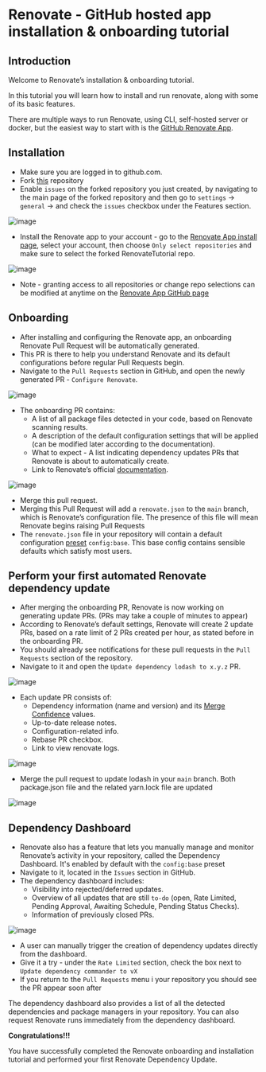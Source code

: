 # Renovate - GitHub hosted app installation & onboarding tutorial

## Introduction

Welcome to Renovate’s installation & onboarding tutorial.

In this tutorial you will learn how to install and run renovate, along with some of its basic features.

There are multiple ways to run Renovate, using CLI, self-hosted server or docker, but the easiest way to start with is the [GitHub Renovate App](https://github.com/apps/renovate).

## Installation

- Make sure you are logged in to github.com.
- Fork [this](https://github.com/PhilipAbed/RenovateTutorial) repository
- Enable `issues` on the forked repository you just created, by navigating to the main page of the forked repository and then go to `settings` -> `general` -> and check the `issues` checkbox under the Features section.

![image](https://user-images.githubusercontent.com/42116482/174054084-7743e412-cd29-4f83-b984-9ec5d78ca892.png)


- Install the Renovate app to your account - go to the [Renovate App install page](https://github.com/apps/renovate/installations/new), select your account, then choose `Only select repositories` and make sure to select the forked RenovateTutorial repo.

![image](https://user-images.githubusercontent.com/42116482/173985535-44ccc750-50aa-452b-b9dc-4fafb65bfc75.png)

- Note - granting access to all repositories or change repo selections can be modified at anytime on the [Renovate App GitHub page](https://github.com/apps/renovate)

## Onboarding

- After installing and configuring the Renovate app, an onboarding Renovate Pull Request will be automatically generated. 
- This PR is there to help you understand Renovate and its default configurations before regular Pull Requests begin.
- Navigate to the `Pull Requests` section in GitHub, and open the newly generated PR - `Configure Renovate`.
 
![image](https://user-images.githubusercontent.com/42116482/174042743-3e8414d9-b49b-49fd-b70f-8bd425b90240.png)

- The onboarding PR contains: 
  - A list of all package files detected in your code, based on Renovate scanning results.
  - A description of the default configuration settings that will be applied (can be modified later according to the documentation).
  - What to expect - A list indicating dependency updates PRs that Renovate is about to automatically create.
  - Link to Renovate’s official [documentation](https://docs.renovatebot.com/).
 
![image](https://user-images.githubusercontent.com/42116482/174041401-6c6bd26e-48ac-4b97-9522-a5097bd1ad3d.png)

- Merge this pull request. 
- Merging this Pull Request will add a `renovate.json` to the `main` branch, which is Renovate’s configuration file. The presence of this file will mean Renovate begins raising Pull Requests
- The `renovate.json` file in your repository will contain a default configuration [preset](https://docs.renovatebot.com/key-concepts/presets/) `config:base`. This base config contains sensible defaults which satisfy most users.

## Perform your first automated Renovate dependency update

- After merging the onboarding PR, Renovate is now working on generating update PRs. (PRs may take a couple of minutes to appear)
- According to Renovate’s default settings, Renovate will create 2 update PRs, based on a rate limit of 2 PRs created per hour, as stated before in the onboarding PR.
- You should already see notifications for these pull requests in the `Pull Requests` section of the repository.
- Navigate to it and open the `Update dependency lodash to x.y.z` PR.

![image](https://user-images.githubusercontent.com/42116482/173993509-be38f63d-4dab-4760-9f5d-cee93f6b0fb5.png)

- Each update PR consists of:
  - Dependency information (name and version) and its [Merge Confidence](https://docs.renovatebot.com/merge-confidence/) values.
  - Up-to-date release notes.
  - Configuration-related info.
  - Rebase PR checkbox.
  - Link to view renovate logs.
  
![image](https://user-images.githubusercontent.com/42116482/173989747-a9ff5a27-ecfc-42eb-a666-4a98d0434821.png)

- Merge the pull request to update lodash in your `main` branch. Both package.json file and the related yarn.lock file are updated

![image](https://user-images.githubusercontent.com/42116482/174041127-5f7c3e3d-0722-4858-af67-4cec03bbce93.png)

## Dependency Dashboard

- Renovate also has a feature that lets you manually manage and monitor Renovate’s activity in your repository, called the Dependency Dashboard. It's enabled by default with the `config:base` preset
- Navigate to it, located in the `Issues` section in GitHub.
- The dependency dashboard includes:
  - Visibility into rejected/deferred updates.
  - Overview of all updates that are still `to-do` (open, Rate Limited, Pending Approval, Awaiting Schedule, Pending Status Checks).
  - Information of previously closed PRs. 
  
![image](https://user-images.githubusercontent.com/42116482/173993101-12ecdbf8-26e6-4d23-aeae-d00a6c41fbe6.png)

- A user can manually trigger the creation of dependency updates directly from the dashboard. 
- Give it a try - under the `Rate Limited` section, check the box next to `Update dependency commander to vX`
- If you return to the `Pull Requests` menu i your repository you should see the PR appear soon after

The dependency dashboard also provides a list of all the detected dependencies and package managers in your repository. You can also request Renovate runs immediately from the dependency dashboard.

**Congratulations!!!** 

You have successfully completed the Renovate onboarding and installation tutorial and performed your first Renovate Dependency Update.
